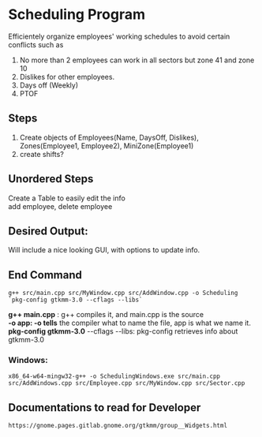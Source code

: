 # Scheduling Program  
Efficientely organize employees' working schedules to avoid certain conflicts such as
1. No more than 2 employees can work in all sectors but zone 41 and zone 10  
2. Dislikes for other employees.  
3. Days off (Weekly)  
4. PTOF 

## Steps  
1. Create objects of Employees(Name, DaysOff, Dislikes), Zones(Employee1, Employee2), MiniZone(Employee1)  
2. create shifts?  

## Unordered Steps  
Create a Table to easily edit the info  
add employee, delete employee  

## Desired Output:
Will include a nice looking GUI, with options to update info. 

## End Command
``` 
g++ src/main.cpp src/MyWindow.cpp src/AddWindow.cpp -o Scheduling `pkg-config gtkmm-3.0 --cflags --libs`
```
__g++ main.cpp__ : g++ compiles it, and main.cpp is the source  
__-o app: -o tells__ the compiler what to name the file, app is what we name it.  
__pkg-config gtkmm-3.0__ --cflags --libs: pkg-config retrieves info about gtkmm-3.0

### Windows:  
```
x86_64-w64-mingw32-g++ -o SchedulingWindows.exe src/main.cpp src/AddWindows.cpp src/Employee.cpp src/MyWindow.cpp src/Sector.cpp

```

## Documentations to read for Developer
`https://gnome.pages.gitlab.gnome.org/gtkmm/group__Widgets.html`